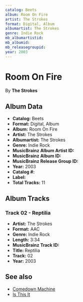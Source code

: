 ```yaml
---
catalog: Beets
album: Room On Fire
artist: The Strokes
format: Digital, Album
albumartist: The Strokes
genre: Indie Rock
mb_albumartistid: 
mb_albumid: 
mb_releasegroupid: 
year: 2003
---
```


# Room On Fire

By **The Strokes**

## Album Data

- **Catalog:** Beets
- **Format:** Digital, Album
- **Album:** Room On Fire
- **Artist:** The Strokes
- **Albumartist:** The Strokes
- **Genre:** Indie Rock
- **MusicBrainz Album Artist ID:** [](https://musicbrainz.org/artist/)
- **MusicBrainz Album ID:** [](https://musicbrainz.org/release/)
- **MusicBrainz Release Group ID:** [](https://musicbrainz.org/release-group/)
- **Year:** 2003
- **Catalog #:** 
- **Label:** 
- **Total Tracks:** 11

## Album Tracks

### Track 02 - Reptilia

- **Artist:** The Strokes
- **Format:** AAC
- **Genre:** Indie Rock
- **Length:** 3:34
- **MusicBrainz Track ID:** [](https://musicbrainz.org/recording/)
- **Title:** Reptilia
- **Track:** 02
- **Year:** 2003


## See also

- [Comedown Machine](Comedown_Machine.md)
- [Is This It](Is_This_It.md)
